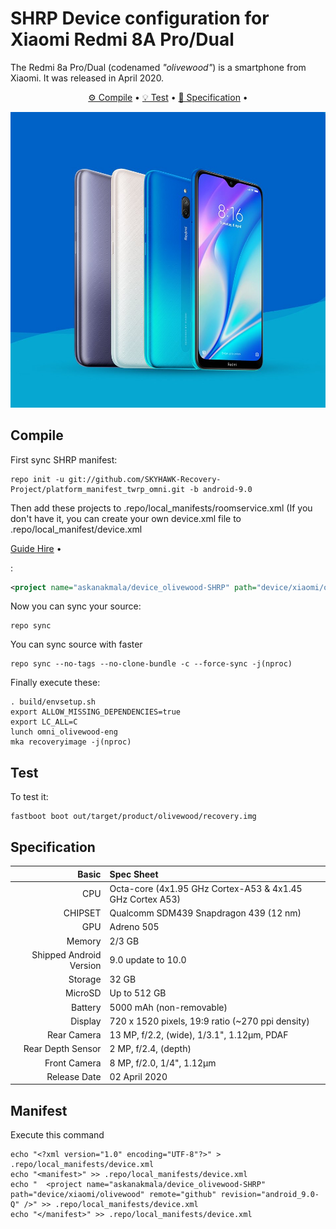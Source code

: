 # SHRP Device configuration for Xiaomi Redmi 8A Pro/Dual

The Redmi 8a Pro/Dual (codenamed _"olivewood"_) is a smartphone from Xiaomi.
It was released in April 2020.

<p align="center">
  <a href="#compile">⚙️ Compile</a> •
  <a href="#test">💡 Test</a> •
  <a href="#specification">📱 Specification</a> •
</p>

![r8ap](https://raw.githubusercontent.com/askanakmala/template_me/main/r8ap.jpg "r8ap")

## Compile

First sync SHRP manifest:
```
repo init -u git://github.com/SKYHAWK-Recovery-Project/platform_manifest_twrp_omni.git -b android-9.0
```

Then add these projects to .repo/local_manifests/roomservice.xml (If you don't have it, you can create your own device.xml file to .repo/local_manifest/device.xml <p align="left">
  <a href="#manifest"> Guide Hire</a> •
</p>: 

```xml
<project name="askanakmala/device_olivewood-SHRP" path="device/xiaomi/olivewood" remote="github" revision="android_9.0-Q" />
```

Now you can sync your source:

```
repo sync
```
You can sync source with faster
```
repo sync --no-tags --no-clone-bundle -c --force-sync -j(nproc)
```

Finally execute these:

```
. build/envsetup.sh
export ALLOW_MISSING_DEPENDENCIES=true
export LC_ALL=C
lunch omni_olivewood-eng 
mka recoveryimage -j(nproc)
```
## Test

To test it:

```
fastboot boot out/target/product/olivewood/recovery.img
```
## Specification
Basic   | Spec Sheet
-------:|:-------------------------
CPU     | Octa-core (4x1.95 GHz Cortex-A53 & 4x1.45 GHz Cortex A53)
CHIPSET | Qualcomm SDM439 Snapdragon 439 (12 nm)
GPU     | Adreno 505
Memory  | 2/3 GB
Shipped Android Version | 9.0 update to 10.0
Storage | 32 GB
MicroSD | Up to 512 GB
Battery | 5000 mAh (non-removable)
Display | 720 x 1520 pixels, 19:9 ratio (~270 ppi density)
Rear Camera  | 13 MP, f/2.2, (wide), 1/3.1", 1.12µm, PDAF
Rear Depth Sensor  | 2 MP, f/2.4, (depth)
Front Camera | 8 MP, f/2.0, 1/4", 1.12µm
Release Date | 02 April 2020

## Manifest
Execute this command
```
echo "<?xml version="1.0" encoding="UTF-8"?>" > .repo/local_manifests/device.xml
echo "<manifest>" >> .repo/local_manifests/device.xml
echo "  <project name="askanakmala/device_olivewood-SHRP" path="device/xiaomi/olivewood" remote="github" revision="android_9.0-Q" />" >> .repo/local_manifests/device.xml
echo "</manifest>" >> .repo/local_manifests/device.xml
```

